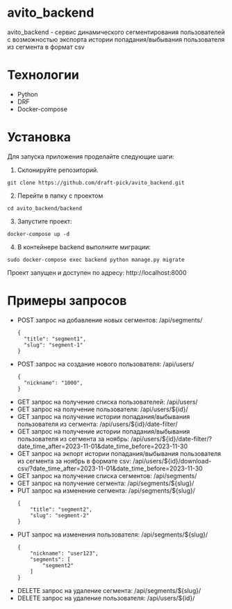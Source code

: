 # avito_backend

avito_backend - сервис динамического сегментирования пользователей с возможностью экспорта истории попадания/выбывания пользователя из сегмента в формат csv

# Технологии

* Python
* DRF
* Docker-compose

# Установка

Для запуска приложения проделайте следующие шаги:

1. Склонируйте репозиторий.

```
git clone https://github.com/draft-pick/avito_backend.git
```

2. Перейти в папку с проектом

```
cd avito_backend/backend
```

3. Запустите проект:

```
docker-compose up -d
```

4. В контейнере backend выполните миграции:

```
sudo docker-compose exec backend python manage.py migrate
```

Проект запущен и доступен по адресу: http://localhost:8000

# Примеры запросов

* POST запрос на добавление новых сегментов: /api/segments/
  ```
  {
    "title": "segment1",
    "slug": "segment-1"
  }
  ```
* POST запрос на создание нового пользователя: /api/users/
  ```
  {
    "nickname": "1000",
  }
  ```
* GET запрос на получение списка пользователей: /api/users/
* GET запрос на получение пользователя: /api/users/${id}/
* GET запрос на получение истории попадания/выбывания пользователя из сегмента: /api/users/${id}/date-filter/
* GET запрос на получение истории попадания/выбывания пользователя из сегмента за ноябрь: /api/users/${id}/date-filter/?date_time_after=2023-11-01&date_time_before=2023-11-30
* GET запрос на экпорт истории попадания/выбывания пользователя из сегмента за ноябрь в формате csv: /api/users/${id}/download-csv/?date_time_after=2023-11-01&date_time_before=2023-11-30
* GET запрос на получение списка сегментов: /api/segments/
* GET запрос на получение сегмента: /api/segments/${slug}/
* PUT запрос на изменение сегмента: /api/segments/${slug}/
  ```
  {
      "title": "segment2",
      "slug": "segment-2"
  }
  ```
* PUT запрос на изменения пользователя: /api/segments/${slug}/
  ```
  {
      "nickname": "user123",
      "segments": [
          "segment2"
      ]
  }
  ```
* DELETE запрос на удаление сегмента: /api/segments/${slug}/
* DELETE запрос на удаление пользователя: /api/users/${id}/


